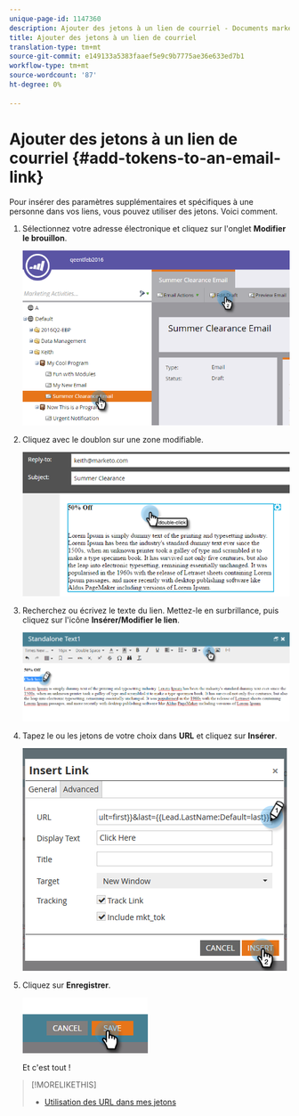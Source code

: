 ```yaml
---
unique-page-id: 1147360
description: Ajouter des jetons à un lien de courriel - Documents marketing - Documentation du produit
title: Ajouter des jetons à un lien de courriel
translation-type: tm+mt
source-git-commit: e149133a5383faaef5e9c9b7775ae36e633ed7b1
workflow-type: tm+mt
source-wordcount: '87'
ht-degree: 0%

---
```



# Ajouter des jetons à un lien de courriel {#add-tokens-to-an-email-link}

Pour insérer des paramètres supplémentaires et spécifiques à une personne dans vos liens, vous pouvez utiliser des jetons. Voici comment.

1. Sélectionnez votre adresse électronique et cliquez sur l&#39;onglet **Modifier le brouillon**.

   ![](assets/one.png)

1. Cliquez avec le doublon sur une zone modifiable.

   ![](assets/two.png)

1. Recherchez ou écrivez le texte du lien. Mettez-le en surbrillance, puis cliquez sur l&#39;icône **Insérer/Modifier le lien**.

   ![](assets/three.png)

1. Tapez le ou les jetons de votre choix dans **URL** et cliquez sur **Insérer**.

   ![](assets/four.png)

1. Cliquez sur **Enregistrer**.

   ![](assets/five.png)

   Et c&#39;est tout !

>[!MORELIKETHIS]
>
>* [Utilisation des URL dans mes jetons](using-urls-in-my-tokens.md)

>



